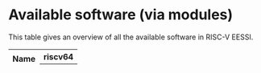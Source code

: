 # Available software (via modules)

This table gives an overview of all the available software in RISC-V EESSI.

<p id="time"></p>
<table id="overview_table" class="ui celled table" style="width:100%">
    <thead>
        <tr>
            <th rowspan="3">Name</th>
            <th colspan="5">riscv64</th>
        </tr>
        <tr>
            <th colspan="1"></th>
        </tr>
    </thead>
</table>
